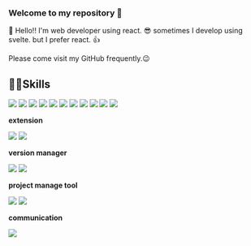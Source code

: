 ### Welcome to my repository 👋

🙌 Hello!!
I'm web developer using react. 😎
sometimes I develop using svelte. but I prefer react. 👍


Please come visit my GitHub frequently.😉

## 🐱‍🐉Skills

<img src="https://img.shields.io/badge/html5-E34F26?style=flat-square&logo=html5&logoColor=white"/>

<img src="https://img.shields.io/badge/css3-1572B6?style=flat-square&logo=css3&logoColor=white"/>
<img src="https://img.shields.io/badge/tailwindcss-06B6D4?style=flat-square&logo=tailwindcss&logoColor=white"/>
<img src="https://img.shields.io/badge/sass-CC6699?style=flat-square&logo=sass&logoColor=white"/>
<img src="https://img.shields.io/badge/styledcomponents-DB7093?style=flat-square&logo=styledcomponents&logoColor=white"/>

<img src="https://img.shields.io/badge/javascript-F7DF1E?style=flat-square&logo=javascript&logoColor=white"/>
<img src="https://img.shields.io/badge/React-61DAFB?style=flat-square&logo=react&logoColor=white"/>
<img src="https://img.shields.io/badge/reactrouter-CA4245?style=flat-square&logo=reactrouter&logoColor=white"/>
<img src="https://img.shields.io/badge/redux-764ABC?style=flat-square&logo=redux&logoColor=white"/>
<img src="https://img.shields.io/badge/recoil-764ABC?style=flat-square&logo=recoil&logoColor=white"/>
<img src="https://img.shields.io/badge/svelte-FF3E00?style=flat-square&logo=svelte&logoColor=white"/>

**extension**

<img src="https://img.shields.io/badge/prettier-F7B93E?style=flat-square&logo=prettier&logoColor=white"/>
<img src="https://img.shields.io/badge/eslint-4B32C3?style=flat-square&logo=eslint&logoColor=white"/>

**version manager**

<img src="https://img.shields.io/badge/git-F05032?style=flat-square&logo=git&logoColor=white"/>
<img src="https://img.shields.io/badge/github-181717?style=flat-square&logo=github&logoColor=white"/>

**project manage tool**

<img src="https://img.shields.io/badge/trello-0052CC?style=flat-square&logo=trello&logoColor=white"/>
<img src="https://img.shields.io/badge/notion-000000?style=flat-square&logo=notion&logoColor=white"/>

**communication**

<img src="https://img.shields.io/badge/slack-4A154B?style=flat-square&logo=slack&logoColor=white"/>


<!--
**Dante6327/Dante6327** is a ✨ _special_ ✨ repository because its `README.md` (this file) appears on your GitHub profile.

Here are some ideas to get you started:

- 🔭 I’m currently working on ...
- 🌱 I’m currently learning ...
- 👯 I’m looking to collaborate on ...
- 🤔 I’m looking for help with ...
- 💬 Ask me about ...
- 📫 How to reach me: ...
- 😄 Pronouns: ...
- ⚡ Fun fact: ...
-->

